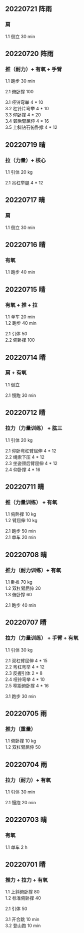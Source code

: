 ## 20220721  阵雨

### 肩 
1.1 倒立 30 min   



## 20220720  阵雨

### 推（耐力）+ 有氧 + 手臂
1.1 跑步 30 min   

2.1 俯卧撑 100  

3.1 哑铃弯举 4 * 10  
3.2 杠铃片弯举 4 * 10  
3.3 仰卧撑 4 * 20  
3.4 颈后臂屈伸 4 * 16  
3.5 上斜钻石俯卧撑 4 * 12  


## 20220719  晴

### 拉（力量）+ 核心
1.1 引体 20 kg  

2.1 吊杠举腿 4 * 12  
  


## 20220717  晴

### 肩
1.1 倒立 30 min  



## 20220716  晴

### 有氧
1.1 跑步 40 min 



## 20220715  晴

### 有氧 + 推 + 拉
1.1 单车 20 min  
1.2 跑步 40 min  

2.1 引体 50    
2.2 俯卧撑 100  



## 20220714  晴

### 肩 + 有氧
1.1 倒立        

2.1 慢跑 30 min  



## 20220712  晴

### 拉力（力量训练） + 肱三
1.1 引体 20 kg    

2.1 仰卧弯杠臂屈伸 4 * 12  
2.2 绳索下压 4 * 12  
2.3 坐姿颈后臂屈伸 4 * 12  
2.4 仰卧撑 4 * 16     



## 20220711  晴

### 推（力量训练） + 有氧
1.1 俯卧撑 10 kg  
1.2 臂屈伸 10 kg      

2.1 跑步 50 min  
2.1 单车 20 min  


## 20220708  晴

### 推力（耐力训练）+ 有氧
1.1 卧推 70 kg  
1.2 双杠臂屈伸 20   
1.3 俯卧撑 60     

2.1 跑步 40 min  



## 20220707  晴

### 拉力（力量训练） + 手臂 + 有氧
1.1 引体 30 kg    

2.1 双杠臂屈伸 4 * 15  
2.2 弯杠弯举 4 * 12    
2.3 反握引体 2 * 8    
2.4 哑铃弯举 4 * 10    
2.5 窄距俯卧撑 4 * 16    

3.1 跑步 30 min   



## 20220705  雨

### 推力（重量）
1.1 俯卧撑 10 kg  
1.2 双杠臂屈伸 50          



## 20220704  雨

### 拉力（耐力）+ 有氧
1.1 引体 30 min       

2.1 慢跑 20 min  



## 20220703  晴

### 有氧
1.1 单车 2 h    



## 20220701  晴

### 推力 + 拉力 + 有氧
1.1 上斜俯卧撑 80    
1.2 标准俯卧撑 40    

2.1 引体 50  

3.1 开合跳 10 min  
3.2 登山跑 10 min    
  


